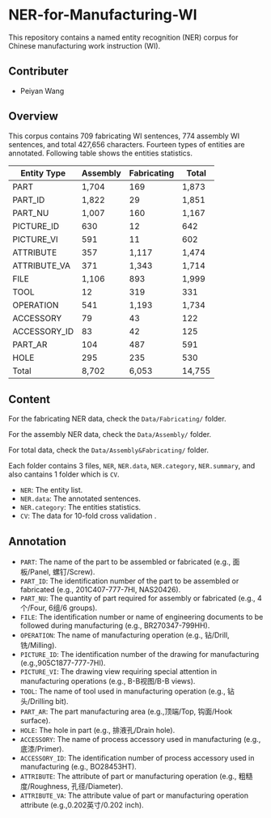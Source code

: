 # NER-for-Manufacturing-WI

This repository contains a named entity recognition (NER) corpus for Chinese manufacturing work instruction (WI).

## Contributer
- Peiyan Wang

## Overview
This corpus contains 709 fabricating WI sentences,  774 assembly WI sentences,  and total 427,656 characters.  Fourteen types of entities are annotated. Following table shows the entities statistics.

| Entity Type | Assembly | Fabricating | Total |
| -- | -- | -- | -- |
| PART | 1,704 | 169 | 1,873 |
| PART_ID |  1,822 | 29 | 1,851 |
| PART_NU | 1,007 | 160 | 1,167 |
| PICTURE_ID | 630 | 12 | 642 |
| PICTURE_VI | 591 | 11 | 602 |
| ATTRIBUTE | 357 | 1,117 | 1,474 |
| ATTRIBUTE_VA | 371 | 1,343 | 1,714 |
| FILE | 1,106 | 893 | 1,999 |
| TOOL | 12 | 319 | 331 |
| OPERATION | 541 | 1,193 | 1,734 |
| ACCESSORY | 79 | 43 | 122 |
| ACCESSORY_ID | 83 | 42 | 125 |
| PART_AR | 104 | 487 | 591 |
| HOLE | 295 | 235 | 530 |
| Total | 8,702  | 6,053  | 14,755 |

## Content

For the fabricating NER data, check the `Data/Fabricating/` folder.

For the assembly NER data, check the `Data/Assembly/` folder.

For total data, check the `Data/Assembly&Fabricating/` folder.

Each folder contains 3 files, `NER`, `NER.data`, `NER.category`,  `NER.summary`, and also cantains 1 folder which is `CV`.

- `NER`: The entity list.
- `NER.data`: The annotated sentences.
- `NER.category`: The entities statistics.
- `CV`: The data for 10-fold cross validation .


## Annotation

- `PART`: The name of the part to be assembled or fabricated (e.g., 面板/Panel, 螺钉/Screw).
- `PART_ID`: The identification number of the part to be assembled or fabricated (e.g., 201C407-777-7HI, NAS20426).
- `PART_NU`: The quantity of part required for assembly or fabricated (e.g., 4个/Four, 6组/6 groups).
- `FILE`: The identification number or name of engineering documents to be followed during manufacturing (e.g., BR270347-799HH).
- `OPERATION`: The name of manufacturing operation (e.g., 钻/Drill, 铣/Milling).
- `PICTURE_ID`: The identification number of the drawing for manufacturing (e.g.,905C1877-777-7HI).
- `PICTURE_VI`: The drawing view requiring special attention in manufacturing operations (e.g., B-B视图/B-B views).
- `TOOL`: The name of tool used in manufacturing operation (e.g., 钻头/Drilling bit).
- `PART_AR`: The part manufacturing area (e.g.,顶端/Top, 钩面/Hook surface).
- `HOLE`: The hole in part (e.g., 排液孔/Drain hole).
- `ACCESSORY`: The name of process accessory used in manufacturing (e.g., 底漆/Primer).
- `ACCESSORY_ID`: The identification number of process accessory used in manufacturing (e.g., BO28453HT).
- `ATTRIBUTE`: The attribute of part or manufacturing operation (e.g., 粗糙度/Roughness, 孔径/Diameter).
- `ATTRIBUTE_VA`: The attribute value of part or manufacturing operation attribute (e.g.,0.202英寸/0.202 inch).
